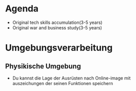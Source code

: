 # Agenda
- Original tech skills accumulation(3-5 years)
- Original war and business study(3-5 years)

# Umgebungsverarbeitung
## Physikische Umgebung
- Du kannst die Lage der Ausrüsten nach Online-image mit auszeichungen der seinen Funktionen speichern 